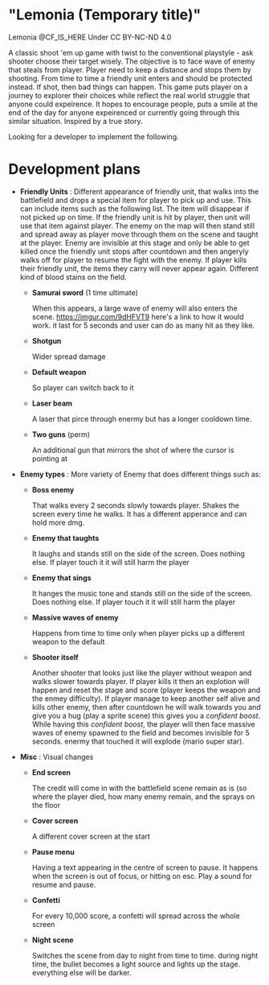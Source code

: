 "Lemonia (Temporary title)" 
=======
Lemonia @CF_IS_HERE
Under CC BY-NC-ND 4.0

A classic shoot 'em up game with twist to the conventional playstyle - ask shooter choose their target wisely. The objective is to face wave of enemy that steals from player. Player need to keep a distance and stops them by shooting. From time to time a friendly unit enters and should be protected instead. If shot, then bad things can happen. This game puts player on a journey to explorer their choices while reflect the real world struggle that anyone could expeirence. It hopes to encourage people, puts a smile at the end of the day for anyone expeirenced or currently going through this similar situation. Inspired by a true story. 

Looking for a developer to implement the following.

Development plans
=======
- **Friendly Units** :
    Different appearance of friendly unit, that walks into the battlefield and drops a special item for player to pick up and use. This can include items such as the following list. The item will disappear if not picked up on time. If the friendly unit is hit by player, then unit will use that item against player. The enemy on the map will then stand still and spread away as player move through them on the scene and taught at the player. Enemy are invisible at this stage and only be able to get killed once the friendly unit stops after countdown and then angeryly walks off for player to resume the fight with the enemy. If player kills their friendly unit, the items they carry will never appear again. Different kind of blood stains on the field. 
   - **Samurai sword** (1 time ultimate)
      
      When this appears, a large wave of enemy will also enters the scene.
      https://imgur.com/9dHFVT9 here's a link to how it would work. it last for 5 seconds and user can do as many hit as they like.

   - **Shotgun** 
      
      Wider spread damage

   - **Default weapon** 
      
      So player can switch back to it
       
   - **Laser beam** 
      
      A laser that pirce through enermy but has a longer cooldown time. 
      
   - **Two guns** (perm)
      
      An additional gun that mirrors the shot of where the cursor is pointing at
  
- **Enemy types** :
     More variety of Enemy that does different things such as:

  - **Boss enemy**
      
      That walks every 2 seconds slowly towards player. Shakes the screen every time he walks. It has a different apperance and can hold more dmg. 
      
  - **Enemy that taughts**
      
      It laughs and stands still on the side of the screen. Does nothing else. If player touch it it will still harm the player
      
  - **Enemy that sings**
      
      It hanges the music tone and stands still on the side of the screen. Does nothing else. If player touch it it will still harm the player
      
  - **Massive waves of enemy**
      
      Happens from time to time only when player picks up a different weapon to the default
      
  - **Shooter itself**
      
      Another shooter that looks just like the player without weapon and walks slower towards player. If player kills it then an explotion will happen and reset the stage and score (player keeps the weapon and the enmey difficulty). If player manage to keep another self alive and kills other enemy, then after countdown he will walk towards you and give you a hug (play a sprite scene) this gives you a *confident boost*. While having this *confident boost*, the player will then face massive waves of enemy spawned to the field and becomes invisible for 5 seconds. enermy that touched it will explode (mario super star). 
      
      
- **Misc** :
   Visual changes
  - **End screen**
      
      The credit will come in with the battlefield scene remain as is (so where the player died, how many enemy remain, and the sprays on the floor
      
  - **Cover screen**
      
      A different cover screen at the start
      
  - **Pause menu**
      
      Having a text appearing in the centre of screen to pause. It happens when the screen is out of focus, or hitting on esc. Play a sound for resume and pause. 
      
  - **Confetti**
      
      For every 10,000 score, a confetti will spread across the whole screen
      
  - **Night scene**
      
      Switches the scene from day to night from time to time. during night time, the bullet becomes a light source and lights up the stage. everything else will be darker. 
      
